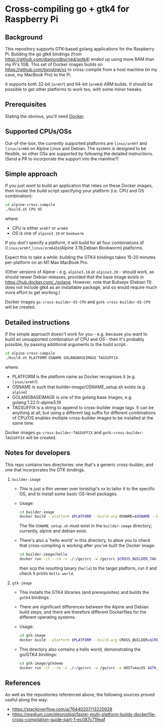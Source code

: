 # Cross-compiling go + gtk4 for Raspberry Pi

## Background

This repository supports GTK-based golang applications for the Raspberry Pi. Building the go gtk4 bindings (from <https://github.com/diamondburned/gotk4>) ended up using more RAM than my Pi's 1GB. This set of Docker images builds on <https://github.com/tonistiigi/xx> to cross-compile from a host machine (in my case, my MacBook Pro) to the Pi.

It supports both 32-bit (`armhf`) and 64-bit (`arm64`) ARM builds. It should be possible to get other platforms to work too, with some minor tweaks.

## Prerequisites

Stating the obvious, you'll need [Docker](https://www.docker.com/products/docker-desktop/).

## Supported CPUs/OSs

Out-of-the-box, the currently supported platforms are `linux/armhf` and `linux/arm64` on Alpine Linux and Debian. The system is designed to be flexible, so other OSs are supported by following the detailed instructions. (Send a PR to incorporate the support into the mainline?)

## Simple approach

If you just want to build an application that relies on these Docker images, then invoke the build script specifying your platform (i.e. CPU and OS combination):

```sh
cd alpine-cross-compile
./build.sh CPU OS
```

where:

* CPU is either `armhf` or `arm64`
* OS is one of `alpine3.19` or `bookworm`

If you don't specify a platform, it will build for all four combinations of (`linux/armhf`,`linux/arm64`)x(Alpine 3.19,Debian Bookworm) platforms.

Expect this to take a while: building the GTK4 bindings takes 15-20 minutes per-platform on an M1 Max MacBook Pro.

(Other versions of Alpine - e.g. `alpine3.18` or `alpine3.20` - should work, as should newer Debian releases, provided that the base image exists in <https://hub.docker.com/_/golang>. However, note that Bullseye (Debian 11) does not include gtk4 as an installable package, and so would require much more effort to get working.)

Docker images `go-cross-builder-OS-CPU` and `gotk-cross-builder-OS-CPU` will be created.

## Detailed instructions

If the simple approach doesn't work for you - e.g. because you want to build an unsupported combination of CPU and OS - then it's probably possible, by passing additional arguments to the build script.

```sh
cd alpine-cross-compile
./build.sh PLATFORM OSNAME GOLANGBASEIMAGE TAGSUFFIX
```

where:

* PLATFORM is the platform name as Docker recognises it (e.g. `linux/armhf`)
* OSNAME is such that builder-image/OSNAME_setup.sh exists (e.g. `alpine`)
* GOLANGBASEIMAGE is one of the golang base images, e.g. golang:1.22.0-alpine3.19
* TAGSUFFIX is a string to append to cross-builder image tags. It can be anything at all, but using a different tag suffix for different combinations of CPU/OS enables multiple cross-builder images to be installed at the same time.

Docker images `go-cross-builder-TAGSUFFIX` and `gotk-cross-builder-TAGSUFFIX` will be created.

## Notes for developers

This repo contains two directories: one that's a generic cross-builder, and one that incorporates the GTK bindings.

1. `builder-image`
    * This is just a thin veneer over tonistiigi's xx to tailor it to the specific OS, and to install some basic OS-level packages.
    * Usage:

      ```sh
      cd builder-image
      docker build --platform $PLATFORM --build-arg OSNAME=$OSNAME --build-arg BASE_IMAGE=$BASE_IMAGE -t $CROSS_BUILDER_TAG .
      ```

      The file `OSNAME_setup.sh` must exist in the `builder-image` directory; currently, alpine and debian exist.

    * There's also a 'hello world' in this directory, to allow you to check that cross-compiling is working after you've built the Docker image:

      ```sh
      cd builder-image/hello
      docker run -it --rm -v ./:/go/src -w /go/src $CROSS_BUILDER_TAG go build -o hello hello.go
      ```

      then scp the resulting binary (`hello`) to the target platform, run it and check it prints `Hello world`.

2. `gtk-image`
    * This installs the GTK4 libraries (and prerequisites) and builds the `gotk4` bindings
    * There are significant differences between the Alpine and Debian build steps, and there are therefore different Dockerfiles for the different operating systems.
    * Usage:

      ```sh
      cd gtk-image
      docker build --platform $PLATFORM --build-arg CROSS_BUILDER=$CROSS_BUILDER_TAG -t $GTK_BUILDER_TAG -f Dockerfile_OSNAME .
      ```

    * This directory also contains a hello world, demonstrating the go/GTK4 bindings:

      ```sh
      cd gtk-image/gtkdemo
      docker run -it --rm -v ./:/go/src -w /go/src -e HOST=macOS $GTK_BUILDER_TAG ./build.sh
      ```

## References

As well as the repositories referenced above, the following sources proved useful along the way:

* <https://stackoverflow.com/a/76440207/13220928>
* <https://medium.com/@tonistiigi/faster-multi-platform-builds-dockerfile-cross-compilation-guide-part-1-ec087c719eaf>
